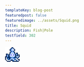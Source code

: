 ```yaml
---
templateKey: blog-post
featuredpost: false
featuredimage: ../assets/Squid.png
title: Squid
description: Fish|Pole
testfield: 302
---
```

![Squid](../assets/Squid.png)